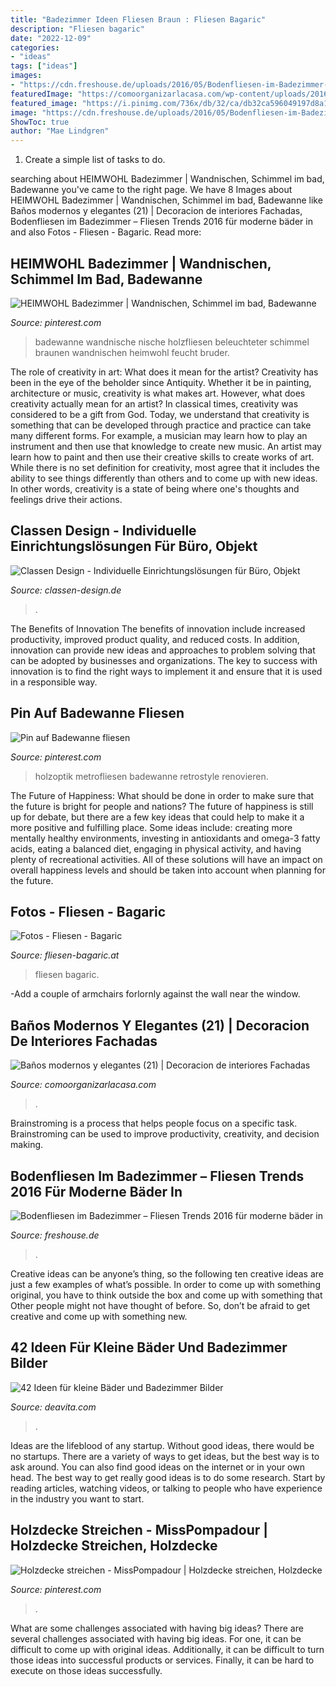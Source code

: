 ```yaml
---
title: "Badezimmer Ideen Fliesen Braun : Fliesen Bagaric"
description: "Fliesen bagaric"
date: "2022-12-09"
categories:
- "ideas"
tags: ["ideas"]
images:
- "https://cdn.freshouse.de/uploads/2016/05/Bodenfliesen-im-Badezimmer-–-Fliesen-Trends-2016-für-moderne-bäder-in-schwarzweiß-e1462474982375.jpg"
featuredImage: "https://comoorganizarlacasa.com/wp-content/uploads/2016/05/Baños-modernos-y-elegantes-21.jpg"
featured_image: "https://i.pinimg.com/736x/db/32/ca/db32ca596049197d8a1b0f606c4ff434.jpg"
image: "https://cdn.freshouse.de/uploads/2016/05/Bodenfliesen-im-Badezimmer-–-Fliesen-Trends-2016-für-moderne-bäder-in-schwarzweiß-e1462474982375.jpg"
ShowToc: true
author: "Mae Lindgren"
---
```



1. Create a simple list of tasks to do.

	

		
searching about HEIMWOHL Badezimmer | Wandnischen, Schimmel im bad, Badewanne you've came to the right page. We have 8 Images about HEIMWOHL Badezimmer | Wandnischen, Schimmel im bad, Badewanne like Baños modernos y elegantes (21) | Decoracion de interiores Fachadas, Bodenfliesen im Badezimmer – Fliesen Trends 2016 für moderne bäder in and also Fotos - Fliesen - Bagaric. Read more:
		
    
## HEIMWOHL Badezimmer | Wandnischen, Schimmel Im Bad, Badewanne

<img loading=lazy src="https://i.pinimg.com/736x/db/32/ca/db32ca596049197d8a1b0f606c4ff434.jpg" onerror="this.onerror=null;this.src='https://tse1.mm.bing.net/th?id=OIP.HvgKD5oPhipIadfrD1plNQHaJ3&amp;pid=15.1';" alt="HEIMWOHL Badezimmer | Wandnischen, Schimmel im bad, Badewanne">

_Source: pinterest.com_

>badewanne wandnische nische holzfliesen beleuchteter schimmel braunen wandnischen heimwohl feucht bruder. 

	

The role of creativity in art: What does it mean for the artist?
Creativity has been in the eye of the beholder since Antiquity. Whether it be in painting, architecture or music, creativity is what makes art. However, what does creativity actually mean for an artist? In classical times, creativity was considered to be a gift from God. Today, we understand that creativity is something that can be developed through practice and practice can take many different forms. For example, a musician may learn how to play an instrument and then use that knowledge to create new music. An artist may learn how to paint and then use their creative skills to create works of art. While there is no set definition for creativity, most agree that it includes the ability to see things differently than others and to come up with new ideas. In other words, creativity is a state of being where one's thoughts and feelings drive their actions.

    
## Classen Design - Individuelle Einrichtungslösungen Für Büro, Objekt

<img loading=lazy src="https://www.classen-design.de/de/UserFiles/106/de/galerie/20151124164614.jpg" onerror="this.onerror=null;this.src='https://tse4.mm.bing.net/th?id=OIP.qsDvYA117YNwDSUeYDXH_gHaLO&amp;pid=15.1';" alt="Classen Design - Individuelle Einrichtungslösungen für Büro, Objekt">

_Source: classen-design.de_

>. 

	

The Benefits of Innovation
The benefits of innovation include increased productivity, improved product quality, and reduced costs. In addition, innovation can provide new ideas and approaches to problem solving that can be adopted by businesses and organizations. The key to success with innovation is to find the right ways to implement it and ensure that it is used in a responsible way.

    
## Pin Auf Badewanne Fliesen

<img loading=lazy src="https://i.pinimg.com/736x/36/76/57/3676571fbe11792438981ffcf4d56041.jpg" onerror="this.onerror=null;this.src='https://tse2.mm.bing.net/th?id=OIP.l8JmtJ1UbDRr4HPURWaZ4AHaJ3&amp;pid=15.1';" alt="Pin auf Badewanne fliesen">

_Source: pinterest.com_

>holzoptik metrofliesen badewanne retrostyle renovieren. 

	

The Future of Happiness: What should be done in order to make sure that the future is bright for people and nations?
The future of happiness is still up for debate, but there are a few key ideas that could help to make it a more positive and fulfilling place. Some ideas include: creating more mentally healthy environments, investing in antioxidants and omega-3 fatty acids, eating a balanced diet, engaging in physical activity, and having plenty of recreational activities. All of these solutions will have an impact on overall happiness levels and should be taken into account when planning for the future.

    
## Fotos - Fliesen - Bagaric

<img loading=lazy src="https://www.fliesen-bagaric.at/wp-content/uploads/20141127_142041.jpg" onerror="this.onerror=null;this.src='https://tse4.mm.bing.net/th?id=OIP.aoWv3yNTYKOzUTQW296FVwHaNK&amp;pid=15.1';" alt="Fotos - Fliesen - Bagaric">

_Source: fliesen-bagaric.at_

>fliesen bagaric. 

	

-Add a couple of armchairs forlornly against the wall near the window.

    
## Baños Modernos Y Elegantes (21) | Decoracion De Interiores Fachadas

<img loading=lazy src="https://comoorganizarlacasa.com/wp-content/uploads/2016/05/Baños-modernos-y-elegantes-21.jpg" onerror="this.onerror=null;this.src='https://tse4.mm.bing.net/th?id=OIP.j8KnCtnQzwSRiVejj5bz-AHaJ4&amp;pid=15.1';" alt="Baños modernos y elegantes (21) | Decoracion de interiores Fachadas">

_Source: comoorganizarlacasa.com_

>. 

	

Brainstroming is a process that helps people focus on a specific task. Brainstroming can be used to improve productivity, creativity, and decision making.

    
## Bodenfliesen Im Badezimmer – Fliesen Trends 2016 Für Moderne Bäder In

<img loading=lazy src="https://cdn.freshouse.de/uploads/2016/05/Bodenfliesen-im-Badezimmer-–-Fliesen-Trends-2016-für-moderne-bäder-in-schwarzweiß-e1462474982375.jpg" onerror="this.onerror=null;this.src='https://tse2.mm.bing.net/th?id=OIP.GZFUOY2POCdgTv-zqtdKswHaE5&amp;pid=15.1';" alt="Bodenfliesen im Badezimmer – Fliesen Trends 2016 für moderne bäder in">

_Source: freshouse.de_

>. 

	

Creative ideas can be anyone’s thing, so the following ten creative ideas are just a few examples of what’s possible. In order to come up with something original, you have to think outside the box and come up with something that Other people might not have thought of before. So, don’t be afraid to get creative and come up with something new.

    
## 42 Ideen Für Kleine Bäder Und Badezimmer Bilder

<img loading=lazy src="http://deavita.com/wp-content/uploads/2014/09/kleines-bad-dusche-graue-fliesen-matt-duscheabtrennung-glaswand.jpg" onerror="this.onerror=null;this.src='https://tse4.mm.bing.net/th?id=OIP.Nepigpr4R3SxdHC7xPXrxQHaLb&amp;pid=15.1';" alt="42 Ideen für kleine Bäder und Badezimmer Bilder">

_Source: deavita.com_

>. 

	

Ideas are the lifeblood of any startup. Without good ideas, there would be no startups. There are a variety of ways to get ideas, but the best way is to ask around. You can also find good ideas on the internet or in your own head. The best way to get really good ideas is to do some research. Start by reading articles, watching videos, or talking to people who have experience in the industry you want to start.

    
## Holzdecke Streichen - MissPompadour | Holzdecke Streichen, Holzdecke

<img loading=lazy src="https://i.pinimg.com/736x/0d/ff/63/0dff638a2dd2e21a582f3f8f0c679ea1.jpg" onerror="this.onerror=null;this.src='https://tse3.mm.bing.net/th?id=OIP.ma_If4Gv9g5K23Hk76aHqwHaJ3&amp;pid=15.1';" alt="Holzdecke streichen - MissPompadour | Holzdecke streichen, Holzdecke">

_Source: pinterest.com_

>. 

	

What are some challenges associated with having big ideas?
There are several challenges associated with having big ideas. For one, it can be difficult to come up with original ideas. Additionally, it can be difficult to turn those ideas into successful products or services. Finally, it can be hard to execute on those ideas successfully.

